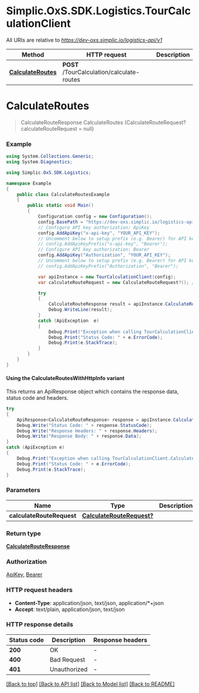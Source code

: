 # Simplic.OxS.SDK.Logistics.TourCalculationClient

All URIs are relative to *https://dev-oxs.simplic.io/logistics-api/v1*

| Method | HTTP request | Description |
|--------|--------------|-------------|
| [**CalculateRoutes**](TourCalculationClient.md#tourcalculationcalculateroutespost) | **POST** /TourCalculation/calculate-routes |  |

<a id="tourcalculationcalculateroutespost"></a>
# **CalculateRoutes**
> CalculateRouteResponse CalculateRoutes (CalculateRouteRequest? calculateRouteRequest = null)



### Example
```csharp
using System.Collections.Generic;
using System.Diagnostics;

using Simplic.OxS.SDK.Logistics;

namespace Example
{
    public class CalculateRoutesExample
    {
        public static void Main()
        {
            Configuration config = new Configuration();
            config.BasePath = "https://dev-oxs.simplic.io/logistics-api/v1";
            // Configure API key authorization: ApiKey
            config.AddApiKey("x-api-key", "YOUR_API_KEY");
            // Uncomment below to setup prefix (e.g. Bearer) for API key, if needed
            // config.AddApiKeyPrefix("x-api-key", "Bearer");
            // Configure API key authorization: Bearer
            config.AddApiKey("Authorization", "YOUR_API_KEY");
            // Uncomment below to setup prefix (e.g. Bearer) for API key, if needed
            // config.AddApiKeyPrefix("Authorization", "Bearer");

            var apiInstance = new TourCalculationClient(config);
            var calculateRouteRequest = new CalculateRouteRequest?(); // CalculateRouteRequest? |  (optional) 

            try
            {
                CalculateRouteResponse result = apiInstance.CalculateRoutes(calculateRouteRequest);
                Debug.WriteLine(result);
            }
            catch (ApiException  e)
            {
                Debug.Print("Exception when calling TourCalculationClient.CalculateRoutes: " + e.Message);
                Debug.Print("Status Code: " + e.ErrorCode);
                Debug.Print(e.StackTrace);
            }
        }
    }
}
```

#### Using the CalculateRoutesWithHttpInfo variant
This returns an ApiResponse object which contains the response data, status code and headers.

```csharp
try
{
    ApiResponse<CalculateRouteResponse> response = apiInstance.CalculateRoutesWithHttpInfo(calculateRouteRequest);
    Debug.Write("Status Code: " + response.StatusCode);
    Debug.Write("Response Headers: " + response.Headers);
    Debug.Write("Response Body: " + response.Data);
}
catch (ApiException e)
{
    Debug.Print("Exception when calling TourCalculationClient.CalculateRoutesWithHttpInfo: " + e.Message);
    Debug.Print("Status Code: " + e.ErrorCode);
    Debug.Print(e.StackTrace);
}
```

### Parameters

| Name | Type | Description | Notes |
|------|------|-------------|-------|
| **calculateRouteRequest** | [**CalculateRouteRequest?**](CalculateRouteRequest?.md) |  | [optional]  |

### Return type

[**CalculateRouteResponse**](CalculateRouteResponse.md)

### Authorization

[ApiKey](../README.md#ApiKey), [Bearer](../README.md#Bearer)

### HTTP request headers

 - **Content-Type**: application/json, text/json, application/*+json
 - **Accept**: text/plain, application/json, text/json


### HTTP response details
| Status code | Description | Response headers |
|-------------|-------------|------------------|
| **200** | OK |  -  |
| **400** | Bad Request |  -  |
| **401** | Unauthorized |  -  |

[[Back to top]](#) [[Back to API list]](../README.md#documentation-for-api-endpoints) [[Back to Model list]](../README.md#documentation-for-models) [[Back to README]](../README.md)

